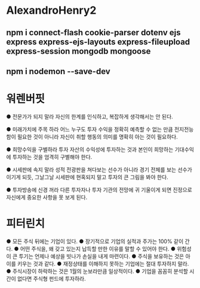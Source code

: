 # AlexandroHenry2

## npm i connect-flash cookie-parser dotenv ejs express express-ejs-layouts express-fileupload express-session mongodb mongoose

## npm i nodemon --save-dev

# 워렌버핏
● 전문가가 되지 말라
자신의 한계를 인식하고, 복잡하게 생각해서는 안 된다.

● 미래가치에 주목 하라
어느 누구도 투자 수익을 정확히 예측할 수 없는 만큼 전지전능함이 필요한 것이 아니라 자신이 취할 행동의 의미를 명확히 아는 것이 필요하다.

● 희망수익을 구별하라
투자 자산의 수익성에 투자하는 것과 본인이 희망하는 기대수익에 투자하는 것을 엄격히 구별해야 한다.

● 시세판에 속지 말라
성적 전광판을 쳐다보는 선수가 아니라 경기 전체를 보는 선수가 이기게 되듯, 그날그날 시세판에 현혹되지 말고 투자의 큰 그림을 봐야 한다.

● 투자방송에 신경 꺼라
다른 투자자나 투자 기관의 전망에 귀 기울이게 되면 진정으로 자신에게 중요한 사항을 못 보게 된다.

# 피터린치
● 모든 주식 뒤에는 기업이 있다.
● 장기적으로 기업의 실적과 주가는 100% 같이 간다.
● 어떤 주식을, 왜 갖고 있는지 납득할 만한 이유를 말할 수 있어야 한다.
● 위험성이 큰 투기는 언제나 예상을 빗나가 손실을 내게 마련이다.
● 주식을 보유하는 것은 아이를 키우는 것과 같다.
● 재정상태를 이해하지 못하는 기업에는 절대 투자하지 말라.
● 주식시장이 하락하는 것은 1월의 눈보라만큼 일상적이다.
● 기업을 꼼꼼히 분석할 시간이 없다면 주식형 펀드에 투자하라.